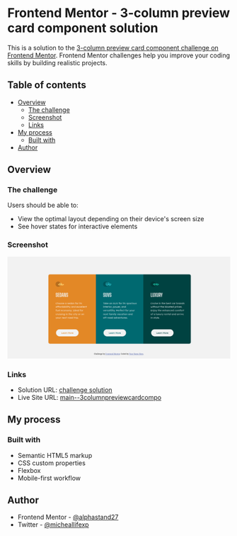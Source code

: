 # Frontend Mentor - 3-column preview card component solution

This is a solution to the [3-column preview card component challenge on Frontend Mentor](https://www.frontendmentor.io/challenges/3column-preview-card-component-pH92eAR2-). Frontend Mentor challenges help you improve your coding skills by building realistic projects. 

## Table of contents

- [Overview](#overview)
  - [The challenge](#the-challenge)
  - [Screenshot](#screenshot)
  - [Links](#links)
- [My process](#my-process)
  - [Built with](#built-with)
- [Author](#author)

## Overview

### The challenge

Users should be able to:

- View the optimal layout depending on their device's screen size
- See hover states for interactive elements

### Screenshot

![](./screenshots/Screenshot%20from%202024-09-04%2018-33-43.png)

### Links

- Solution URL: [challenge solution](https://www.frontendmentor.io/solutions/rsponsive-flexbox-3-column-preview-component-wgS2IbAVvV)
- Live Site URL: [main--3columnpreviewcardcompo](https://main--3columnpreviewcardcompo.netlify.app/)

## My process

### Built with

- Semantic HTML5 markup
- CSS custom properties
- Flexbox
- Mobile-first workflow

## Author

- Frontend Mentor - [@alphastand27](https://www.frontendmentor.io/profile/alphastand27)
- Twitter - [@micheallifexp](https://x.com/micheallifexp)
